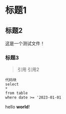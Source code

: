 # 标题1

## 标题2


这是一个测试文件！
![]()
### 标题3

> 引用
> 引用2

```
代码块
select 
*
from table 
where date >= '2023-01-01
```

hello **world**!